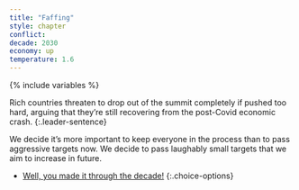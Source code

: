 ```yaml
---
title: "Faffing"
style: chapter
conflict: 
decade: 2030
economy: up
temperature: 1.6
---
```


{% include variables %}

Rich countries threaten to drop out of the summit completely if pushed too hard, arguing that they’re still recovering from the post-Covid economic crash.
{:.leader-sentence}

We decide it’s more important to keep everyone in the process than to pass aggressive targets now. We decide to pass laughably small targets that we aim to increase in future.

- [Well, you made it through the decade!](part-page_2040-slow-fade.html)
{:.choice-options}
